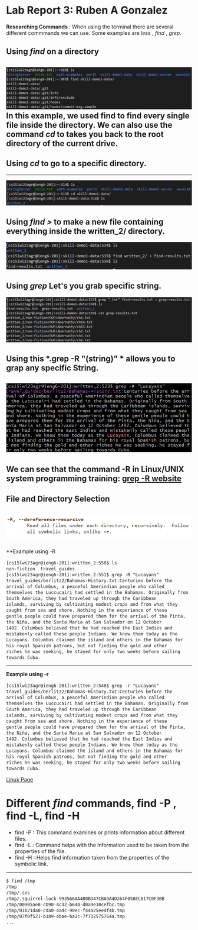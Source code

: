 # Lab Report 3: Ruben A Gonzalez
**Researching Commands** : When using the terminal there are several different commmands we can use. Some examples are *less* , *find* , *grep*.
## Using *find* on a directory
![Image](find.png)
In this example, we used find to find every single file inside the directory.
We can also use the command *cd* to takes you back to the root directory of the current drive.
---
## Using *cd* to go to a specific directory.
---
![Image](cd.png)
## Using *find >* to make a new file containing everything inside the written_2/ directory.
![Image](written.png)
## Using *grep* Let's you grab specific string.
![Image](grep.png)
## Using this *.grep -R "(string)" * allows you to grap any specific String.
![Image](grep-r.png)
---
We can see that the command -R in Linux/UNIX system programming training: 
[grep -R website](https://man7.org/linux/man-pages/man1/grep.1.html)
---
**File and Directory Selection**
---
![Image](-R.png)
---
**Example using -R
```
[cs15lwi23agr@ieng6-201]:written_2:550$ ls
non-fiction  travel_guides
[cs15lwi23agr@ieng6-201]:written_2:551$ grep -R "Lucayans"
travel_guides/berlitz2/Bahamas-History.txt:Centuries before the arrival of Columbus, a peaceful Amerindian people who called 
themselves the Luccucairi had settled in the Bahamas. Originally from South America, they had traveled up through the Caribbean
islands, surviving by cultivating modest crops and from what they caught from sea and shore. Nothing in the experience of these 
gentle people could have prepared them for the arrival of the Pinta, the Niña, and the Santa Maria at San Salvador on 12 October 
1492. Columbus believed that he had reached the East Indies and mistakenly called these people Indians. We know them today as the
Lucayans. Columbus claimed the island and others in the Bahamas for his royal Spanish patrons, but not finding the gold and other 
riches he was seeking, he stayed for only two weeks before sailing towards Cuba.

```
---
**Example using -r**
```
[cs15lwi23agr@ieng6-201]:written_2:548$ grep -r "Lucayans"
travel_guides/berlitz2/Bahamas-History.txt:Centuries before the arrival of Columbus, a peaceful Amerindian people who called 
themselves the Luccucairi had settled in the Bahamas. Originally from South America, they had traveled up through the Caribbean 
islands, surviving by cultivating modest crops and from what they caught from sea and shore. Nothing in the experience of these 
gentle people could have prepared them for the arrival of the Pinta, the Niña, and the Santa Maria at San Salvador on 12 October 
1492. Columbus believed that he had reached the East Indies and mistakenly called these people Indians. We know them today as the 
Lucayans. Columbus claimed the island and others in the Bahamas for his royal Spanish patrons, but not finding the gold and other 
riches he was seeking, he stayed for only two weeks before sailing towards Cuba.
```
[Linux Page](https://man7.org/linux/man-pages/man1/find.1.html)
# Different *find* commands, find -P , find -L, find -H
- find -P : This command examines or prints information about different files.
- find -L : Command helps with the information used to be taken from the properties of the file.
- find -H : Helps find information taken from the properties of the symbolic link.
---
```
$ find /tmp
/tmp
/tmp/.ses
/tmp/.squirrel-lock-993566AA4B0BD47CBA9A4D264F058EC017C0F3BB
/tmp/00905ae8-cb90-4c32-b640-d0a9e10cefbc.tmp
/tmp/01b21da0-cda0-4adc-90ec-f44a25ee4f4b.tmp
/tmp/07f0f521-b189-4bae-ba2c-7f732575764a.tmp
...
```
